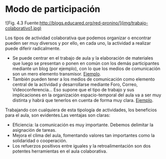
# Modo de participación
![Fig. 4.3 Fuente:http://blogs.educared.org/red-pronino/](img/trabajo-colaborativo1.jpg)

Los tipos de actividad colaborativa que podemos organizar o encontrar pueden ser muy diversos y por ello, en cada uno, la actividad a realizar puede diferir radicalmente.

- Se puede centrar en el trabajo de aula y la elaboración de materiales que luego se presentan o ponen en común con los demás participantes mediante un blog (por ejemplo), con lo que los medios de comunicación son un mero elemento transmisor. [Ejemplo](http://volmagma.blogspot.com.es/).
- También pueden tener a los medios de comunicación como elemento central de la actividad y desarrollarse mediante Foro, Correo, Videoconferencia... Eso supone que el tipo de trabajo y sus implicaciones en la organización espacio-temporal del aula va a ser muy distinta y habrá que tenerlos en cuenta de forma muy clara. [Ejemplo](http://pasapalabras.webnode.es/).

Trabajando con cualquiera de esta tipología de actividades, los beneficios para el aula, son evidentes.Las ventajas son claras:

- Eficiencia: la comunicación es muy importante. Debemos delimitar la asignación de tareas.
- Mejora el clima del aula, fomentando valores tan importantes como la solidaridad o cooperación.
- Los refuerzos positivos entre iguales y la retroalimentación son dos potentes herramientas en el aula colaborativa.
